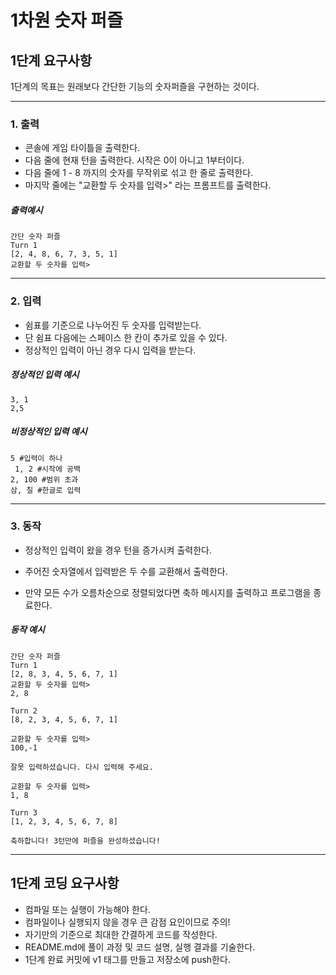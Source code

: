 # 1차원 숫자 퍼즐


## 1단계 요구사항

1단계의 목표는 원래보다 간단한 기능의 숫자퍼즐을 구현하는 것이다.

---

### 1. 출력

+ 콘솔에 게임 타이틀을 출력한다.
+ 다음 줄에 현재 턴을 출력한다. 시작은 0이 아니고 1부터이다.
+ 다음 줄에 1 - 8 까지의 숫자를 무작위로 섞고 한 줄로 출력한다.
+ 마지막 줄에는 "교환할 두 숫자를 입력>" 라는 프롬프트를 출력한다.

##### **출력예시**

```
간단 숫자 퍼즐
Turn 1
[2, 4, 8, 6, 7, 3, 5, 1]
교환할 두 숫자를 입력>
```

---

### 2. 입력

+ 쉼표를 기준으로 나누어진 두 숫자를 입력받는다.
+ 단 쉼표 다음에는 스페이스 한 칸이 추가로 있을 수 있다.
+ 정상적인 입력이 아닌 경우 다시 입력을 받는다.

##### 정상적인 입력 예시

```
3, 1
2,5
```


##### 비정상적인 입력 예시

```
5 #입력이 하나
 1, 2 #시작에 공백
2, 100 #범위 초과
삼, 칠 #한글로 입력
```

---

### 3. 동작

+ 정상적인 입력이 왔을 경우 턴을 증가시켜 출력한다.

+ 주어진 숫자열에서 입력받은 두 수를 교환해서 출력한다.

+ 만약 모든 수가 오름차순으로 정렬되었다면 축하 메시지를 출력하고 프로그램을 종료한다.

##### 동작 예시

```
간단 숫자 퍼즐
Turn 1
[2, 8, 3, 4, 5, 6, 7, 1]
교환할 두 숫자를 입력>
2, 8

Turn 2
[8, 2, 3, 4, 5, 6, 7, 1]

교환할 두 숫자를 입력>
100,-1

잘못 입력하셨습니다. 다시 입력해 주세요.

교환할 두 숫자를 입력>
1, 8

Turn 3
[1, 2, 3, 4, 5, 6, 7, 8]

축하합니다! 3턴만에 퍼즐을 완성하셨습니다!
```

---

## 1단계 코딩 요구사항

+ 컴파일 또는 실행이 가능해야 한다.
+ 컴파일이나 실행되지 않을 경우 큰 감점 요인이므로 주의!
+ 자기만의 기준으로 최대한 간결하게 코드를 작성한다.
+ README.md에 풀이 과정 및 코드 설명, 실행 결과를 기술한다.
+ 1단계 완료 커밋에 v1 태그를 만들고 저장소에 push한다.